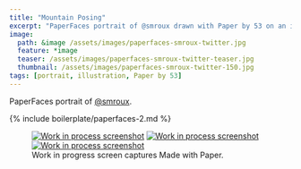 ```yaml
---
title: "Mountain Posing"
excerpt: "PaperFaces portrait of @smroux drawn with Paper by 53 on an iPad."
image: 
  path: &image /assets/images/paperfaces-smroux-twitter.jpg 
  feature: *image
  teaser: /assets/images/paperfaces-smroux-twitter-teaser.jpg
  thumbnail: /assets/images/paperfaces-smroux-twitter-150.jpg
tags: [portrait, illustration, Paper by 53]
---
```


PaperFaces portrait of [@smroux](http://twitter.com/smroux).

{% include boilerplate/paperfaces-2.md %}

<figure class="third">
  <a href="/assets/images/paperfaces-smroux-process-1-lg.jpg"><img src="/assets/images/paperfaces-smroux-process-1-600.jpg" alt="Work in process screenshot"></a>
  <a href="/assets/images/paperfaces-smroux-process-2-lg.jpg"><img src="/assets/images/paperfaces-smroux-process-2-600.jpg" alt="Work in process screenshot"></a>
  <a href="/assets/images/paperfaces-smroux-process-3-lg.jpg"><img src="/assets/images/paperfaces-smroux-process-3-600.jpg" alt="Work in process screenshot"></a>
  <figcaption>Work in progress screen captures Made with Paper.</figcaption>
</figure>
